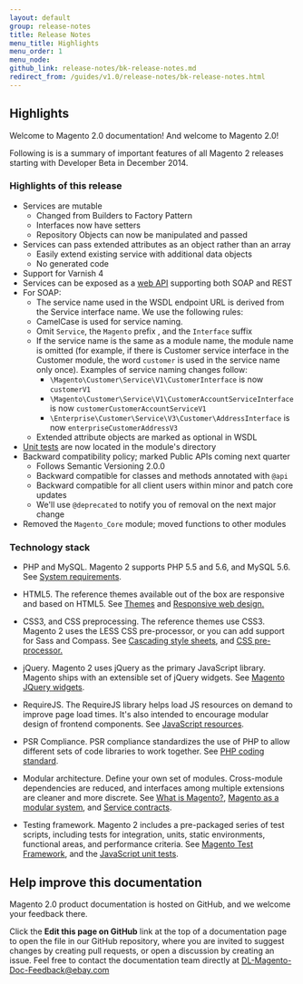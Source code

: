 ```yaml
---
layout: default
group: release-notes
title: Release Notes
menu_title: Highlights
menu_order: 1
menu_node: 
github_link: release-notes/bk-release-notes.md
redirect_from: /guides/v1.0/release-notes/bk-release-notes.html
---
```


<h2 id="highlights">Highlights</h2>

Welcome to Magento 2.0 documentation! And welcome to Magento 2.0!

Following is is a summary of important
features of all Magento 2 releases starting with Developer Beta in December 2014.

<h3 id="highlights-devrc">Highlights of this release</h3>

*   Services are mutable
    *   Changed from Builders to Factory Pattern
    *   Interfaces now have setters
    *   Repository Objects can now be manipulated and passed
*   Services can pass extended attributes as an object rather than an array
    *   Easily extend existing service with additional data objects
    *   No generated code
*   Support for Varnish 4
*   Services can be exposed as a <a href="{{ site.gdeurl }}extension-dev-guide/service-contracts/service-to-web-service.html">web API</a> supporting both SOAP and REST
*   For SOAP:
    *   The service name used in the WSDL endpoint URL is derived from the Service interface name. We use the following rules:
    *   CamelCase is used for service naming.
    *   Omit `Service`, the `Magento` prefix , and the `Interface` suffix
    *   If the service name is the same as a module name, the module name is omitted (for example, if there is Customer service interface in the Customer module, the word `customer` is used in the service name only once).
    Examples of service naming changes follow:
        *   `\Magento\Customer\Service\V1\CustomerInterface` is now `customerV1`
        *   `\Magento\Customer\Service\V1\CustomerAccountServiceInterface` is now `customerCustomerAccountServiceV1`
        *   `\Enterprise\Customer\Service\V3\Customer\AddressInterface` is now `enterpriseCustomerAddressV3`
    *   Extended attribute objects are marked as optional in WSDL
*   <a href="{{ site.gdeurl }}release-notes/changes.html#change-devrc-unit">Unit tests</a> are now located in the module's directory
*   Backward compatibility policy; marked Public APIs coming next quarter
    *   Follows Semantic Versioning 2.0.0
    *   Backward compatible for classes and methods annotated with `@api`
    *   Backward compatible for all client users within minor and patch core updates
    *   We'll use  `@deprecated` to notify you of removal on the next major change
*   Removed the `Magento_Core` module; moved functions to other modules


<h3 id="highlights-tech">Technology stack</h3>

-   PHP and MySQL. Magento 2 supports PHP 5.5 and 5.6, and MySQL 5.6. See [System
    requirements][1].

    [1]: <{{ site.gdeurl }}install-gde/system-requirements.html>

-   HTML5. The reference themes available out of the box are responsive and
    based on HTML5. See [Themes][2] and [Responsive web design.][3]

    [2]: <{{ site.gdeurl }}frontend-dev-guide/themes/theme-general.html>

    [3]: <{{ site.gdeurl }}frontend-dev-guide/responsive-web-design/rwd_overview.html>

-   CSS3, and CSS preprocessing. The reference themes use CSS3. Magento 2 uses
    the LESS CSS pre-processor, or you can add support for Sass and Compass. See
    [Cascading style sheets][4], and [CSS pre-processor.][5]

    [4]: <{{ site.gdeurl }}frontend-dev-guide/css-topics/css-overview.html>

    [5]: <{{ site.gdeurl }}frontend-dev-guide/css-topics/css-preprocess.html>

-   jQuery. Magento 2 uses jQuery as the primary JavaScript library. Magento
    ships with an extensible set of jQuery widgets. See [Magento JQuery
    widgets][6].

    [6]: <{{ site.gdeurl }}frontend-dev-guide/javascript/jquery-widgets-about.html>
-   RequireJS. The RequireJS library helps load JS resources on demand to
    improve page load times. It's also intended to encourage modular design of
    frontend components. See [JavaScript resources][6].

    [6]: <{{ site.gdeurl }}config-guide/config/js-resources.html>

-   PSR Compliance. PSR compliance standardizes the use of PHP to allow
    different sets of code libraries to work together. See [PHP coding
    standard][7].

    [7]: <{{ site.gdeurl }}coding-standards/code-standard-php.html>

-   Modular architecture. Define your own set of modules. Cross-module
    dependencies are reduced, and interfaces among multiple extensions are
    cleaner and more discrete. See [What is Magento?][8], [Magento as a modular
    system][9], and [Service contracts][10].

    [8]: <{{ site.gdeurl }}architecture/arch_whatis.html>

    [9]: <{{ site.gdeurl }}architecture/arch_asmodsys.html>

    [10]: <{{ site.gdeurl }}extension-dev-guide/service-contracts/service-contracts.html>

-   Testing framework. Magento 2 includes a pre-packaged series of test scripts,
    including tests for integration, units, static environments, functional
    areas, and performance criteria. See [Magento Test Framework][11], and the
    [JavaScript unit tests][12].

    [11]: <https://github.com/magento/mtf/blob/master/docs/install-config.md>

    [12]: <{{ site.gdeurl }}extension-dev-guide/test/test_js-unit.html>



<h2 id="help">Help improve this documentation</h2>

Magento 2.0 product documentation is hosted on GitHub, and we welcome your
feedback there.

Click the **Edit this page on GitHub** link at the top of a documentation page to
open the file in our GitHub repository, where you are invited to suggest changes
by creating pull requests, or open a discussion by creating an issue.
Feel free to contact the documentation team directly at
<a href="mailto:DL-Magento-Doc-Feedback@ebay.com">DL-Magento-Doc-Feedback@ebay.com</a>
